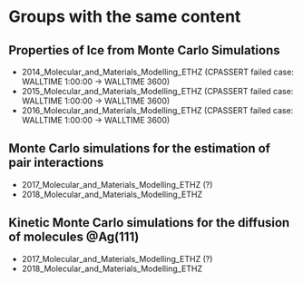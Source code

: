 # Groups with the same content


## Properties of Ice from Monte Carlo Simulations
- 2014_Molecular_and_Materials_Modelling_ETHZ (CPASSERT failed case: WALLTIME 1:00:00 -> WALLTIME 3600)
- 2015_Molecular_and_Materials_Modelling_ETHZ (CPASSERT failed case: WALLTIME 1:00:00 -> WALLTIME 3600)
- 2016_Molecular_and_Materials_Modelling_ETHZ (CPASSERT failed case: WALLTIME 1:00:00 -> WALLTIME 3600)


## Monte Carlo simulations for the estimation of pair interactions
- 2017_Molecular_and_Materials_Modelling_ETHZ (?)
- 2018_Molecular_and_Materials_Modelling_ETHZ


## Kinetic Monte Carlo simulations for the diffusion of molecules @Ag(111)
- 2017_Molecular_and_Materials_Modelling_ETHZ (?)
- 2018_Molecular_and_Materials_Modelling_ETHZ


